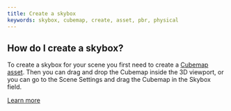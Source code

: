 ```yaml
---
title: Create a skybox
keywords: skybox, cubemap, create, asset, pbr, physical
---
```


## How do I create a skybox?

To create a skybox for your scene you first need to create a [Cubemap asset](http://developer.playcanvas.com/en/user-manual/assets/cubemaps/). Then you can drag and drop the Cubemap inside the 3D viewport, or you can go to the Scene Settings and drag the Cubemap in the Skybox field.

[Learn more](https://developer.playcanvas.com/en/user-manual/editor/settings/#skybox)
